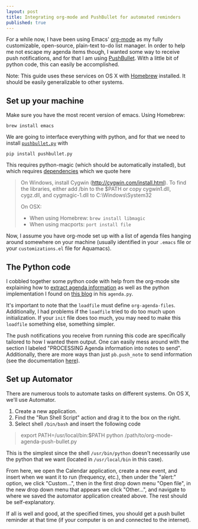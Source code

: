 ```yaml
---
layout: post
title: Integrating org-mode and PushBullet for automated reminders
published: true
---
```


For a while now, I have been using Emacs' [org-mode](http://orgmode.org/) as my fully customizable, open-source, plain-text to-do list manager.
In order to help me not escape my agenda items though, I wanted some way to receive push notifications, and for that I am using [PushBullet](http://www.pushbullet.com).
With a little bit of python code, this can easily be accomplished.

Note: This guide uses these services on OS X with [Homebrew](http://brew.sh/) installed. It should be easily generalizable to other systems.

## Set up your machine

Make sure you have the most recent version of emacs. Using Homebrew:

	brew install emacs

We are going to interface everything with python, and for that we need to install [`pushbullet.py`](https://github.com/randomchars/pushbullet.py) with

	pip install pushbullet.py

This requires python-magic (which should be automatically installed), but which requires [dependencies](https://github.com/ahupp/python-magic#dependencies) which we quote here

> On Windows, install Cygwin (http://cygwin.com/install.html).  To find
> the libraries, either add <your-cygwin-install>/bin to the $PATH or
> copy cygwin1.dll, cygz.dll, and cygmagic-1.dll to C:\Windows\System32
> 
> On OSX:
> 
> - When using Homebrew: `brew install libmagic`
> - When using macports: `port install file`

Now, I assume you have org-mode set up with a list of agenda files hanging around somewhere on your machine (usually identified in your `.emacs` file or your `customizations.el` file for Aquamacs).

## The Python code

I cobbled together some python code with help from the org-mode site explaining how to [extract agenda information](http://orgmode.org/manual/Extracting-agenda-information.html) as well as the python implementation I found on [this blog](http://demonastery.org/2009/05/automatic-agenda-notification/) in his `agenda.py`.

<script src="https://gist.github.com/jhwilson/09b3f43451d5f855fb5a.js"></script>

It's important to note that the `loadfile` must define `org-agenda-files`. Additionally, I had problems if the `loadfile` tried to do too much upon initialization. If your `init` file does too much, you may need to make this `loadfile` something else, something simpler.


The push notifications you receive from running this code are specifically tailored to how I wanted them output. One can easily mess around with the section I labeled "PROCESSING Agenda information into notes to send". Additionally, there are more ways than just `pb.push_note` to send information (see the documentation [here](https://github.com/randomchars/pushbullet.py)).

## Set up Automator

There are numerous tools to automate tasks on different systems.
On OS X, we'll use Automator. 

1. Create a new application.
2. Find the "Run Shell Script" action and drag it to the box on the right.
3. Select shell `/bin/bash` and insert the following code

>	export PATH=/usr/local/bin:$PATH
>	python /path/to/org-mode-agenda-push-bullet.py

This is the simplest since the shell `/usr/bin/python` doesn't necessarily use the python that we want (located in `/usr/local/bin` in this case).

From here, we open the Calendar application, create a new event, and insert when we want it to run (frequency, etc.), then under the "alert:" option, we click "Custom...", then in the first drop down menu "Open file", in the new drop down menu that appears we click "Other...", and navigate to where we saved the automator application created above. The rest should be self-explanatory.

If all is well and good, at the specified times, you should get a push bullet reminder at that time (if your computer is on and connected to the internet).